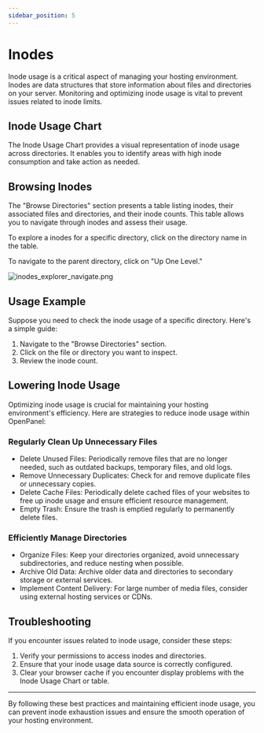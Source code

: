 ```yaml
---
sidebar_position: 5
---
```


# Inodes

Inode usage is a critical aspect of managing your hosting environment. Inodes are data structures that store information about files and directories on your server. Monitoring and optimizing inode usage is vital to prevent issues related to inode limits.

## Inode Usage Chart

The Inode Usage Chart provides a visual representation of inode usage across directories. It enables you to identify areas with high inode consumption and take action as needed.

## Browsing Inodes

The "Browse Directories" section presents a table listing inodes, their associated files and directories, and their inode counts. This table allows you to navigate through inodes and assess their usage.

To explore a inodes for a specific directory, click on the directory name in the table.

To navigate to the parent directory, click on "Up One Level."

![inodes_explorer_navigate.png](/img/panel/v2/inodes_explored-a16c510f178057359e2ac1673ed2813a.png)

## Usage Example

Suppose you need to check the inode usage of a specific directory. Here's a simple guide:

1. Navigate to the "Browse Directories" section.
2. Click on the file or directory you want to inspect.
3. Review the inode count.

## Lowering Inode Usage

Optimizing inode usage is crucial for maintaining your hosting environment's efficiency. Here are strategies to reduce inode usage within OpenPanel:

### Regularly Clean Up Unnecessary Files
- Delete Unused Files: Periodically remove files that are no longer needed, such as outdated backups, temporary files, and old logs.
- Remove Unnecessary Duplicates: Check for and remove duplicate files or unnecessary copies.
- Delete Cache Files: Periodically delete cached files of your websites to free up inode usage and ensure efficient resource management.
- Empty Trash: Ensure the trash is emptied regularly to permanently delete files.

### Efficiently Manage Directories
- Organize Files: Keep your directories organized, avoid unnecessary subdirectories, and reduce nesting when possible.
- Archive Old Data: Archive older data and directories to secondary storage or external services.
- Implement Content Delivery: For large number of media files, consider using external hosting services or CDNs.

## Troubleshooting

If you encounter issues related to inode usage, consider these steps:

1. Verify your permissions to access inodes and directories.
2. Ensure that your inode usage data source is correctly configured.
3. Clear your browser cache if you encounter display problems with the Inode Usage Chart or table.

---

By following these best practices and maintaining efficient inode usage, you can prevent inode exhaustion issues and ensure the smooth operation of your hosting environment.
